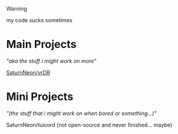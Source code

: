 > [!WARNING]
> my code sucks sometimes

# Main Projects
*"aka the stuff i might work on more"*


[SaturnNeon/vrDB](https://github.com/SaturnNeon/vrDB)
# Mini Projects
*"(the stuff that i might work on when bored or something...)"*

SaturnNeon/tuicord (not open-source and never finished... maybe)
